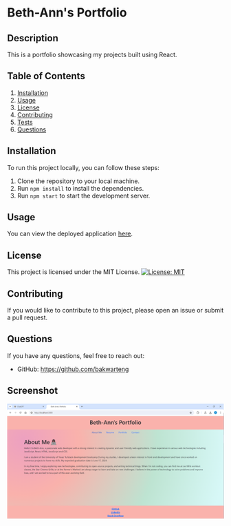 # Beth-Ann's Portfolio

## Description
This is a portfolio showcasing my projects built using React.

## Table of Contents
1. [Installation](#installation)
2. [Usage](#usage)
3. [License](#license)
4. [Contributing](#contributing)
5. [Tests](#tests)
6. [Questions](#questions)

## Installation
To run this project locally, you can follow these steps:
1. Clone the repository to your local machine.
2. Run `npm install` to install the dependencies.
3. Run `npm start` to start the development server.

## Usage
You can view the deployed application [here](link_to_deployed_application).

## License
This project is licensed under the MIT License. [![License: MIT](https://img.shields.io/badge/License-MIT-yellow.svg)](https://opensource.org/licenses/MIT)

## Contributing
If you would like to contribute to this project, please open an issue or submit a pull request.



## Questions
If you have any questions, feel free to reach out:
* GitHub: https://github.com/bakwarteng

## Screenshot

![alt text](<Screenshot 2024-06-07 183631.png>)